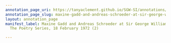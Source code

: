 ```yaml
---
annotation_page_uri: https://tanyaclement.github.io/SGW-SI/annotations/maxine-gadd-and-andreas-schroeder-at-sir-george-williams-university-the-poetry-series-18-february-1972-2--canvas-1-toc.json
annotation_page_slug: maxine-gadd-and-andreas-schroeder-at-sir-george-williams-university-the-poetry-series-18-february-1972-2--canvas-1-toc
layout: annotation_page
manifest_label: Maxine Gadd and Andreas Schroeder at Sir George Williams University,
  The Poetry Series, 18 February 1972 (2)

---
```

